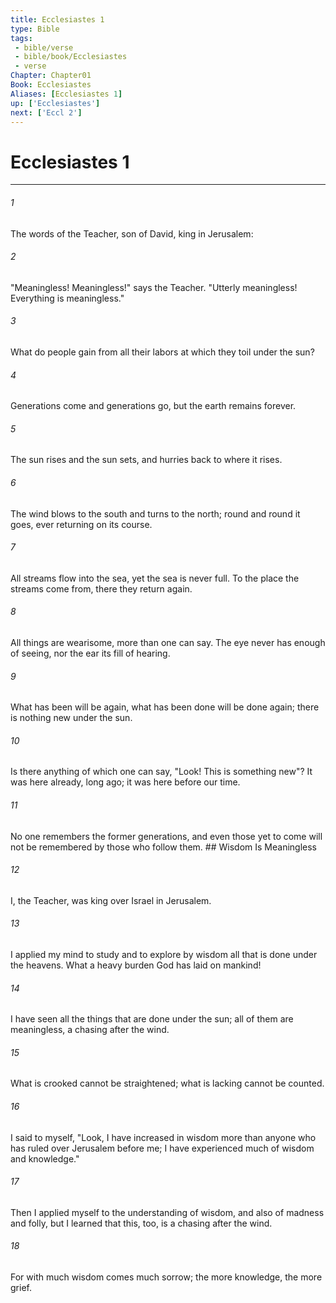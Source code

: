 ```yaml
---
title: Ecclesiastes 1
type: Bible
tags:
 - bible/verse
 - bible/book/Ecclesiastes
 - verse
Chapter: Chapter01
Book: Ecclesiastes
Aliases: [Ecclesiastes 1]
up: ['Ecclesiastes']
next: ['Eccl 2']
---
```

# Ecclesiastes 1

***


###### 1 
The words of the Teacher, son of David, king in Jerusalem: 

###### 2 
"Meaningless! Meaningless!" says the Teacher. "Utterly meaningless! Everything is meaningless." 

###### 3 
What do people gain from all their labors at which they toil under the sun? 

###### 4 
Generations come and generations go, but the earth remains forever. 

###### 5 
The sun rises and the sun sets, and hurries back to where it rises. 

###### 6 
The wind blows to the south and turns to the north; round and round it goes, ever returning on its course. 

###### 7 
All streams flow into the sea, yet the sea is never full. To the place the streams come from, there they return again. 

###### 8 
All things are wearisome, more than one can say. The eye never has enough of seeing, nor the ear its fill of hearing. 

###### 9 
What has been will be again, what has been done will be done again; there is nothing new under the sun. 

###### 10 
Is there anything of which one can say, "Look! This is something new"? It was here already, long ago; it was here before our time. 

###### 11 
No one remembers the former generations, and even those yet to come will not be remembered by those who follow them. ## Wisdom Is Meaningless 

###### 12 
I, the Teacher, was king over Israel in Jerusalem. 

###### 13 
I applied my mind to study and to explore by wisdom all that is done under the heavens. What a heavy burden God has laid on mankind! 

###### 14 
I have seen all the things that are done under the sun; all of them are meaningless, a chasing after the wind. 

###### 15 
What is crooked cannot be straightened; what is lacking cannot be counted. 

###### 16 
I said to myself, "Look, I have increased in wisdom more than anyone who has ruled over Jerusalem before me; I have experienced much of wisdom and knowledge." 

###### 17 
Then I applied myself to the understanding of wisdom, and also of madness and folly, but I learned that this, too, is a chasing after the wind. 

###### 18 
For with much wisdom comes much sorrow; the more knowledge, the more grief. 
